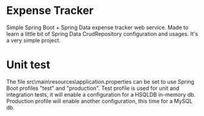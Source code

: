 # Expense Tracker
Simple Spring Boot + Spring Data expense tracker web service. Made to learn a little bit of Spring Data CrudRepository configuration and usages.
It's a very simple project.

# Unit test
The file src\main\resources\application.properties can be set to use Spring Boot profiles "test" and "production".
Test profile is used for unit and integration tests, it will enable a configuration for a HSQLDB in-memory db.
Production profile will enable another configuration, this time for a MySQL db.

